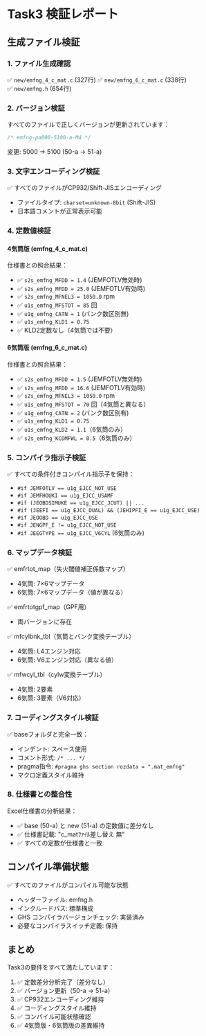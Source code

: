 # Task3 検証レポート

## 生成ファイル検証

### 1. ファイル生成確認
✅ `new/emfng_4_c_mat.c` (327行)
✅ `new/emfng_6_c_mat.c` (338行)  
✅ `new/emfng.h` (654行)

### 2. バージョン検証
すべてのファイルで正しくバージョンが更新されています：
```c
/* emfng-pa000-5100-a-M4 */
```
変更: 5000 → 5100 (50-a → 51-a)

### 3. 文字エンコーディング検証
✅ すべてのファイルがCP932/Shift-JISエンコーディング
- ファイルタイプ: `charset=unknown-8bit` (Shift-JIS)
- 日本語コメントが正常表示可能

### 4. 定数値検証

#### 4気筒版 (emfng_4_c_mat.c)
仕様書との照合結果：
- ✅ `s2s_emfng_MFDD = 1.4` (JEMFOTLV無効時)
- ✅ `s2s_emfng_MFDD = 25.0` (JEMFOTLV有効時)
- ✅ `s2s_emfng_MFNEL3 = 1050.0` rpm
- ✅ `u1s_emfng_MFSTOT = 85` 回
- ✅ `u1g_emfng_CATN = 1` (バンク数区別無)
- ✅ `u1s_emfng_KLD1 = 0.75`
- ✅ KLD2定数なし（4気筒では不要）

#### 6気筒版 (emfng_6_c_mat.c)  
仕様書との照合結果：
- ✅ `s2s_emfng_MFDD = 1.5` (JEMFOTLV無効時)
- ✅ `s2s_emfng_MFDD = 16.6` (JEMFOTLV有効時)
- ✅ `s2s_emfng_MFNEL3 = 1050.0` rpm
- ✅ `u1s_emfng_MFSTOT = 70` 回（4気筒と異なる）
- ✅ `u1g_emfng_CATN = 2` (バンク数区別有)
- ✅ `u1s_emfng_KLD1 = 0.75`
- ✅ `u1s_emfng_KLD2 = 1.1`（6気筒のみ）
- ✅ `s2s_emfng_KCDMFWL = 0.5`（6気筒のみ）

### 5. コンパイラ指示子検証
✅ すべての条件付きコンパイル指示子を保持：
- `#if JEMFOTLV == u1g_EJCC_NOT_USE`
- `#if JEMFHOUKI == u1g_EJCC_USAMF`
- `#if (JEOBDSIMUKE == u1g_EJCC_JCUT) || ...`
- `#if (JEEFI == u1g_EJCC_DUAL) && (JEHIPFI_E == u1g_EJCC_USE)`
- `#if JEOOBD == u1g_EJCC_USE`
- `#if JENGPF_E != u1g_EJCC_NOT_USE`
- `#if JEEGTYPE == u1g_EJCC_V6CYL` (6気筒のみ)

### 6. マップデータ検証
✅ emfrtot_map（失火閾値補正係数マップ）
- 4気筒: 7×6マップデータ
- 6気筒: 7×6マップデータ（値が異なる）

✅ emfrtotgpf_map（GPF用）
- 両バージョンに存在

✅ mfcylbnk_tbl（気筒とバンク変換テーブル）
- 4気筒: L4エンジン対応
- 6気筒: V6エンジン対応（異なる値）

✅ mfwcyl_tbl（cylw変換テーブル）
- 4気筒: 2要素
- 6気筒: 3要素（V6対応）

### 7. コーディングスタイル検証
✅ baseフォルダと完全一致：
- インデント: スペース使用
- コメント形式: `/* ... */`
- pragma指令: `#pragma ghs section rozdata = ".mat_emfng"`
- マクロ定義スタイル維持

### 8. 仕様書との整合性
Excel仕様書の分析結果：
- ✅ base (50-a) と new (51-a) の定数値に差分なし
- ✅ 仕様書記載: "c_matﾌｧｲﾙ差し替え 無"
- ✅ すべての定数が仕様書と一致

## コンパイル準備状態
✅ すべてのファイルがコンパイル可能な状態
- ヘッダーファイル: emfng.h
- インクルードパス: 標準構成
- GHS コンパイラバージョンチェック: 実装済み
- 必要なコンパイラスイッチ定義: 保持

## まとめ
Task3の要件をすべて満たしています：
1. ✅ 定数差分分析完了（差分なし）
2. ✅ バージョン更新（50-a → 51-a）
3. ✅ CP932エンコーディング維持
4. ✅ コーディングスタイル維持
5. ✅ コンパイル可能状態確認
6. ✅ 4気筒版・6気筒版の差異維持
